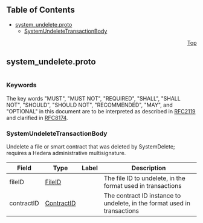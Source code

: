## Table of Contents

- [system_undelete.proto](#system_undelete-proto)
    - [SystemUndeleteTransactionBody](#proto-SystemUndeleteTransactionBody)
  



<a name="system_undelete-proto"></a>
<p align="right"><a href="#top">Top</a></p>

## system_undelete.proto
#

### Keywords
The key words "MUST", "MUST NOT", "REQUIRED", "SHALL", "SHALL NOT",
"SHOULD", "SHOULD NOT", "RECOMMENDED", "MAY", and "OPTIONAL" in this
document are to be interpreted as described in
[RFC2119](https://www.ietf.org/rfc/rfc2119) and clarified in
[RFC8174](https://www.ietf.org/rfc/rfc8174).


<a name="proto-SystemUndeleteTransactionBody"></a>

### SystemUndeleteTransactionBody
Undelete a file or smart contract that was deleted by SystemDelete; requires a Hedera
administrative multisignature.


| Field | Type | Label | Description |
| ----- | ---- | ----- | ----------- |
| fileID | [FileID](#proto-FileID) |  | The file ID to undelete, in the format used in transactions |
| contractID | [ContractID](#proto-ContractID) |  | The contract ID instance to undelete, in the format used in transactions |





 <!-- end messages -->

 <!-- end enums -->

 <!-- end HasExtensions -->

 <!-- end services -->



